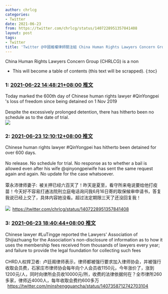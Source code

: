 ```yaml
---
author: chrlcg
categories:
- Twitter
date: 2021-06-23
from: https://twitter.com/chrlcg/status/1407228951357841408
layout: post
tags:
- Twitter
title: 'Twitter @中國維權律師關注組 China Human Rights Lawyers Concern Group: 2021-06-21~2021-06-27'
---
```


China Human Rights Lawyers Concern Group (CHRLCG) is a non

* This will become a table of contents (this text will be scrapped).
{:toc}

### 1: [2021-06-22 14:48:21+08:00 推文](https://twitter.com/chrlcg/status/1407228951357841408)

Today marked the 600th day of Chinese human rights lawyer #QinYongpei 's loss of freedom since being detained on 1 Nov 2019<br><br>Despite the excessively prolonged detention, there has hitherto been no schedule as to the date of trial.<br><img style src="https://pbs.twimg.com/media/E4d7QmGVUAIHFz2?format=jpg&name=orig" referrerpolicy="no-referrer">

### 2: [2021-06-23 12:10:12+08:00 推文](https://twitter.com/chrlcg/status/1407551537023389698)

Chinese human rights lawyer #QinYongpei has hitherto been detained for over 600 days.<br><br>No release. No schedule for trial. No response as to whether a bail is allowed even after his wife @qinyongpeiwife has sent the same request again and again. No update for the case whatsoever.<br><br>覃永沛律师妻子: 被关押已经六百天了！昨天是夏至，看守所来电说要给他打疫苗！今天好不容易打通法院刑立庭电话询问我6月16日寄的取保候审申请书，答复我说已经上交了，具体内容她没看。超过法定期限三天了还没回复我！<br><br><img style src="https://pbs.twimg.com/media/E4eOhboVoAIkGfQ?format=jpg&name=orig" referrerpolicy="no-referrer"> <a href="https://twitter.com/chrlcg/status/1407228951357841408" target="_blank" rel="noopener noreferrer">https://twitter.com/chrlcg/status/1407228951357841408</a>

### 3: [2021-06-23 18:40:44+08:00 推文](https://twitter.com/chrlcg/status/1407649820190203905)

Chinese lawyer #LuTingge reported the Lawyers' Association of Shijiazhuang for the Association's non-disclosure of information as to how it uses the membership fees received from thousands of lawyers every year; and failure to provide the legal foundation for collecting such fees<br><br>CHRD人权捍卫者: 卢廷阁律师表示，律师都被强行要求加入律师协会，并被强行收取会员费，石家庄市律师协会每年向个人会员收1150元，今年涨价了，涨到1200元/人，同时向律所会员收10000元/所，收费的法律依据何在？全市律所260多家，律师近4000人，每年收取会费约600多万<br> <a href="https://twitter.com/minshengguancha/status/1407358712742703104" target="_blank" rel="noopener noreferrer">https://twitter.com/minshengguancha/status/1407358712742703104</a>

